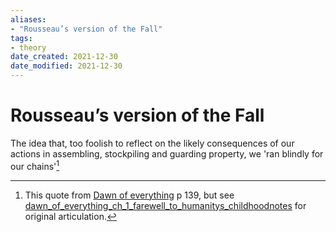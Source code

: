 ```yaml
---
aliases: 
- "Rousseau’s version of the Fall"
tags: 
- theory
date_created: 2021-12-30
date_modified: 2021-12-30
---
```


# Rousseau’s version of the Fall

The idea that, too foolish to reflect on the likely consequences of our actions in assembling, stockpiling and guarding property, we 'ran blindly for our chains'[^1]

[^1]: This quote from [Dawn of everything](dawn_of_everything_graeber_wengrow.md) p 139, but see [dawn_of_everything_ch_1_farewell_to_humanitys_childhoodnotes](dawn_of_everything_ch_1_farewell_to_humanitys_childhoodnotes.md) for original articulation.
